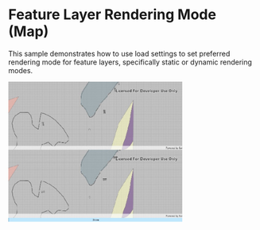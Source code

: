 # Feature Layer Rendering Mode (Map)

This sample demonstrates how to use load settings to set preferred rendering mode for feature layers, specifically static or dynamic rendering modes.

<img src="FeatureLayerRenderingModeMap.jpg" width="350"/>

